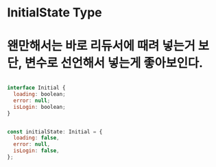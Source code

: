 # InitialState Type

# 왠만해서는 바로 리듀서에 때려 넣는거 보단, 변수로 선언해서 넣는게 좋아보인다.

```js

interface Initial {
  loading: boolean;
  error: null;
  isLogin: boolean;
}


const initialState: Initial = {
  loading: false,
  error: null,
  isLogin: false,
};
```
